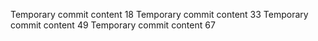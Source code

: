 Temporary commit content 18
Temporary commit content 33
Temporary commit content 49
Temporary commit content 67
